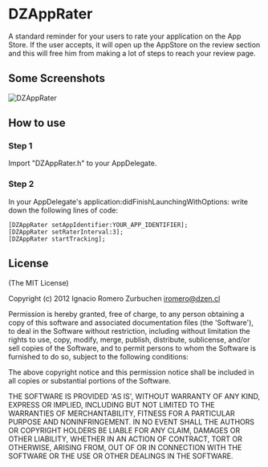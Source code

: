 DZAppRater
==========

A standard reminder for your users to rate your application on the App Store. If the user accepts, it will open up the AppStore on the review section and this will free him from making a lot of steps to reach your review page.

## Some Screenshots
![DZAppRater](https://dl.dropboxusercontent.com/u/2452151/Permalink/DZAppRater.png)

## How to use

### Step 1
Import "DZAppRater.h" to your AppDelegate.

### Step 2
In your AppDelegate's application:didFinishLaunchingWithOptions: write down the following lines of code:

```
[DZAppRater setAppIdentifier:YOUR_APP_IDENTIFIER];
[DZAppRater setRaterInterval:3];
[DZAppRater startTracking];
```


## License
(The MIT License)

Copyright (c) 2012 Ignacio Romero Zurbuchen <iromero@dzen.cl>

Permission is hereby granted, free of charge, to any person obtaining a copy of this software and associated documentation files (the 'Software'), to deal in the Software without restriction, including without limitation the rights to use, copy, modify, merge, publish, distribute, sublicense, and/or sell copies of the Software, and to permit persons to whom the Software is furnished to do so, subject to the following conditions:

The above copyright notice and this permission notice shall be included in all copies or substantial portions of the Software.

THE SOFTWARE IS PROVIDED 'AS IS', WITHOUT WARRANTY OF ANY KIND, EXPRESS OR IMPLIED, INCLUDING BUT NOT LIMITED TO THE WARRANTIES OF MERCHANTABILITY, FITNESS FOR A PARTICULAR PURPOSE AND NONINFRINGEMENT. IN NO EVENT SHALL THE AUTHORS OR COPYRIGHT HOLDERS BE LIABLE FOR ANY CLAIM, DAMAGES OR OTHER LIABILITY, WHETHER IN AN ACTION OF CONTRACT, TORT OR OTHERWISE, ARISING FROM, OUT OF OR IN CONNECTION WITH THE SOFTWARE OR THE USE OR OTHER DEALINGS IN THE SOFTWARE.
